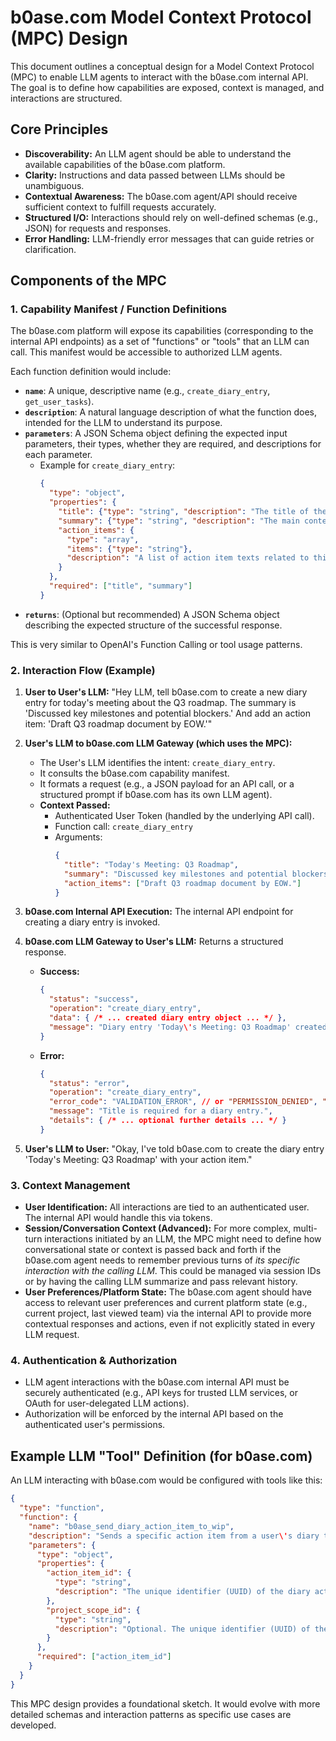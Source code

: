 # b0ase.com Model Context Protocol (MPC) Design

This document outlines a conceptual design for a Model Context Protocol (MPC) to enable LLM agents to interact with the b0ase.com internal API. The goal is to define how capabilities are exposed, context is managed, and interactions are structured.

## Core Principles

*   **Discoverability:** An LLM agent should be able to understand the available capabilities of the b0ase.com platform.
*   **Clarity:** Instructions and data passed between LLMs should be unambiguous.
*   **Contextual Awareness:** The b0ase.com agent/API should receive sufficient context to fulfill requests accurately.
*   **Structured I/O:** Interactions should rely on well-defined schemas (e.g., JSON) for requests and responses.
*   **Error Handling:** LLM-friendly error messages that can guide retries or clarification.

## Components of the MPC

### 1. Capability Manifest / Function Definitions

The b0ase.com platform will expose its capabilities (corresponding to the internal API endpoints) as a set of "functions" or "tools" that an LLM can call. This manifest would be accessible to authorized LLM agents.

Each function definition would include:

*   **`name`**: A unique, descriptive name (e.g., `create_diary_entry`, `get_user_tasks`).
*   **`description`**: A natural language description of what the function does, intended for the LLM to understand its purpose.
*   **`parameters`**: A JSON Schema object defining the expected input parameters, their types, whether they are required, and descriptions for each parameter.
    *   Example for `create_diary_entry`:
        ```json
        {
          "type": "object",
          "properties": {
            "title": {"type": "string", "description": "The title of the diary entry."},
            "summary": {"type": "string", "description": "The main content/summary of the diary entry."},
            "action_items": {
              "type": "array",
              "items": {"type": "string"},
              "description": "A list of action item texts related to this entry. Optional."
            }
          },
          "required": ["title", "summary"]
        }
        ```
*   **`returns`**: (Optional but recommended) A JSON Schema object describing the expected structure of the successful response.

This is very similar to OpenAI's Function Calling or tool usage patterns.

### 2. Interaction Flow (Example)

1.  **User to User's LLM:** "Hey LLM, tell b0ase.com to create a new diary entry for today's meeting about the Q3 roadmap. The summary is 'Discussed key milestones and potential blockers.' And add an action item: 'Draft Q3 roadmap document by EOW.'"
2.  **User's LLM to b0ase.com LLM Gateway (which uses the MPC):**
    *   The User's LLM identifies the intent: `create_diary_entry`.
    *   It consults the b0ase.com capability manifest.
    *   It formats a request (e.g., a JSON payload for an API call, or a structured prompt if b0ase.com has its own LLM agent).
    *   **Context Passed:**
        *   Authenticated User Token (handled by the underlying API call).
        *   Function call: `create_diary_entry`
        *   Arguments:
            ```json
            {
              "title": "Today's Meeting: Q3 Roadmap",
              "summary": "Discussed key milestones and potential blockers.",
              "action_items": ["Draft Q3 roadmap document by EOW."]
            }
            ```

3.  **b0ase.com Internal API Execution:** The internal API endpoint for creating a diary entry is invoked.
4.  **b0ase.com LLM Gateway to User's LLM:** Returns a structured response.
    *   **Success:**
        ```json
        {
          "status": "success",
          "operation": "create_diary_entry",
          "data": { /* ... created diary entry object ... */ },
          "message": "Diary entry 'Today\'s Meeting: Q3 Roadmap' created successfully with 1 action item."
        }
        ```
    *   **Error:**
        ```json
        {
          "status": "error",
          "operation": "create_diary_entry",
          "error_code": "VALIDATION_ERROR", // or "PERMISSION_DENIED", "INTERNAL_ERROR"
          "message": "Title is required for a diary entry.",
          "details": { /* ... optional further details ... */ }
        }
        ```
5.  **User's LLM to User:** "Okay, I've told b0ase.com to create the diary entry 'Today\'s Meeting: Q3 Roadmap' with your action item."

### 3. Context Management

*   **User Identification:** All interactions are tied to an authenticated user. The internal API would handle this via tokens.
*   **Session/Conversation Context (Advanced):** For more complex, multi-turn interactions initiated by an LLM, the MPC might need to define how conversational state or context is passed back and forth if the b0ase.com agent needs to remember previous turns of *its specific interaction with the calling LLM*. This could be managed via session IDs or by having the calling LLM summarize and pass relevant history.
*   **User Preferences/Platform State:** The b0ase.com agent should have access to relevant user preferences and current platform state (e.g., current project, last viewed team) via the internal API to provide more contextual responses and actions, even if not explicitly stated in every LLM request.

### 4. Authentication & Authorization

*   LLM agent interactions with the b0ase.com internal API must be securely authenticated (e.g., API keys for trusted LLM services, or OAuth for user-delegated LLM actions).
*   Authorization will be enforced by the internal API based on the authenticated user's permissions.

## Example LLM "Tool" Definition (for b0ase.com)

An LLM interacting with b0ase.com would be configured with tools like this:

```json
{
  "type": "function",
  "function": {
    "name": "b0ase_send_diary_action_item_to_wip",
    "description": "Sends a specific action item from a user\'s diary to their Work In Progress (WIP) task list on b0ase.com. The action item is then typically marked as completed in the diary.",
    "parameters": {
      "type": "object",
      "properties": {
        "action_item_id": {
          "type": "string",
          "description": "The unique identifier (UUID) of the diary action item to send to WIP."
        },
        "project_scope_id": {
          "type": "string",
          "description": "Optional. The unique identifier (UUID) of the project scope to associate with the new WIP task."
        }
      },
      "required": ["action_item_id"]
    }
  }
}
```

This MPC design provides a foundational sketch. It would evolve with more detailed schemas and interaction patterns as specific use cases are developed. 